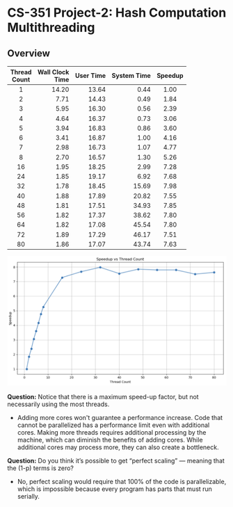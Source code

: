 # CS-351 Project-2: Hash Computation Multithreading

## Overview

|Thread<br>Count|Wall Clock<br>Time|User Time|System Time|Speedup|
|:--:|--:|--:|--:|:--:|
|1|14.20|13.64| 0.44|1.00|
|2| 7.71|14.43| 0.49| 1.84|
|3| 5.95|16.30| 0.56| 2.39|
|4| 4.64|16.37| 0.73| 3.06|
|5| 3.94|16.83| 0.86| 3.60|
|6| 3.41|16.87| 1.00| 4.16|
|7| 2.98|16.73| 1.07| 4.77|
|8| 2.70|16.57| 1.30| 5.26|
|16| 1.95|18.25| 2.99| 7.28|
|24| 1.85|19.17| 6.92| 7.68|
|32| 1.78|18.45|15.69| 7.98|
|40| 1.88|17.89|20.82| 7.55|
|48| 1.81|17.51|34.93| 7.85|
|56| 1.82|17.37|38.62| 7.80|
|64| 1.82|17.08|45.54| 7.80|
|72| 1.89|17.29|46.17| 7.51|
|80| 1.86|17.07|43.74| 7.63|

![Speed-up vs Threads](speedup_graph.png)

**Question:** Notice that there is a maximum speed-up factor, but not necessarily using the most threads.
- Adding more cores won't guarantee a performance increase. Code that cannot be parallelized has a performance limit even with additional cores. Making more threads requires additional processing by the machine, which can diminish the benefits of adding cores. While additional cores may process more, they can also create a bottleneck.

**Question:** Do you think it’s possible to get “perfect scaling” — meaning that the (1-p) terms is zero?
- No, perfect scaling would require that 100% of the code is parallelizable, which is impossible because every program has parts that must run serially.
